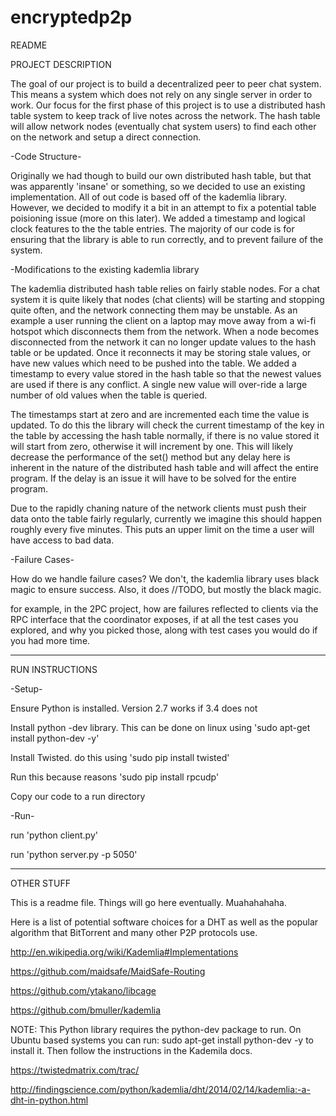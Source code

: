 # encryptedp2p

README

PROJECT DESCRIPTION

The goal of our project is to build a decentralized peer to peer chat system. This means a system which does not rely on any single server in order to work. Our focus for the first phase of this project is to use a distributed hash table system to keep track of live notes across the network. The hash table will allow network nodes (eventually chat system users) to find each other on the network and setup a direct connection.



-Code Structure-

Originally we had though to build our own distributed hash table, but that was apparently 'insane' or something, so we decided to use an existing implementation. All of out code is based off of the kademlia library. However, we decided to modify it a bit in an attempt to fix a potential table poisioning issue (more on this later). We added a timestamp and logical clock features to the the table entries. The majority of our code is for ensuring that the library is able to run correctly, and to prevent failure of the system.

-Modifications to the existing kademlia library

The kademlia distributed hash table relies on fairly stable nodes. For a chat system it is quite likely that nodes (chat clients) will be starting and stopping quite often, and the network connecting them may be unstable. As an example a user running the client on a laptop may move away from a wi-fi hotspot which disconnects them from the network. When a node becomes disconnected from the network it can no longer update values to the hash table or be updated. Once it reconnects it may be storing stale values, or have new values which need to be pushed into the table. We added a timestamp to every value stored in the hash table so that the newest values are used if there is any conflict. A single new value will over-ride a large number of old values when the table is queried.

The timestamps start at zero and are incremented each time the value is updated. To do this the library will check the current timestamp of the key in the table by accessing the hash table normally, if there is no value stored it will start from zero, otherwise it will increment by one. This will likely decrease the performance of the set() method but any delay here is inherent in the nature of the distributed hash table and will affect the entire program. If the delay is an issue it will have to be solved for the entire program.

Due to the rapidly chaning nature of the network clients must push their data onto the table fairly regularly, currently we imagine this should happen roughly every five minutes. This puts an upper limit on the time a user will have access to bad data.

-Failure Cases-

How do we handle failure cases? We don't, the kademlia library uses black magic to ensure success. Also, it does //TODO, but mostly the black magic.

for example, in the 2PC project, how are failures reflected to clients via the RPC interface that the coordinator exposes, if at all the test cases you explored, and why you picked those, along with test cases you would do if you had more time.

----------------------------------------------------------------------------------------------------------------------------

RUN INSTRUCTIONS

-Setup-

Ensure Python is installed. Version 2.7 works if 3.4 does not

Install python -dev library. This can be done on linux using 'sudo apt-get install python-dev -y'

Install Twisted. do this using 'sudo pip install twisted'

Run this because reasons 'sudo pip install rpcudp'

Copy our code to a run directory


-Run-

run 'python client.py'

run 'python server.py -p 5050'

----------------------------------------------------------------------------------------------------------------------------
OTHER STUFF

This is a readme file. Things will go here eventually. Muahahahaha.

Here is a list of potential software choices for a DHT as well as the popular algorithm that BitTorrent and many other P2P protocols use.

http://en.wikipedia.org/wiki/Kademlia#Implementations

https://github.com/maidsafe/MaidSafe-Routing

https://github.com/ytakano/libcage

https://github.com/bmuller/kademlia

NOTE: This Python library requires the python-dev package to run. On Ubuntu based systems you can run: sudo apt-get install python-dev -y to install it. Then follow the instructions in the Kademila docs.

https://twistedmatrix.com/trac/

http://findingscience.com/python/kademlia/dht/2014/02/14/kademlia:-a-dht-in-python.html




